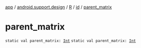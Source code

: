 [app](../../../index.md) / [android.support.design](../../index.md) / [R](../index.md) / [id](index.md) / [parent_matrix](.)

# parent_matrix

`static val parent_matrix: `[`Int`](https://kotlinlang.org/api/latest/jvm/stdlib/kotlin/-int/index.html)
`static val parent_matrix: `[`Int`](https://kotlinlang.org/api/latest/jvm/stdlib/kotlin/-int/index.html)